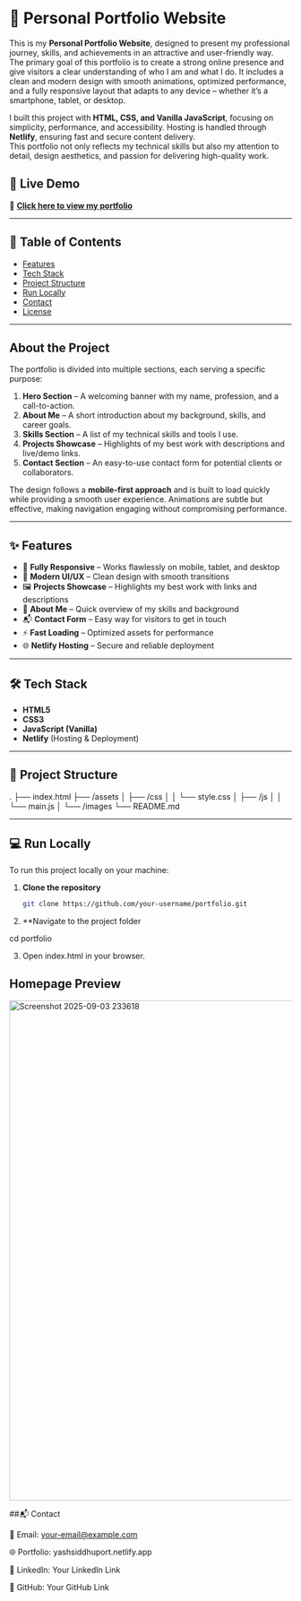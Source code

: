 # 🌟 Personal Portfolio Website

This is my **Personal Portfolio Website**, designed to present my professional journey, skills, and achievements in an attractive and user-friendly way.  
The primary goal of this portfolio is to create a strong online presence and give visitors a clear understanding of who I am and what I do. It includes a clean and modern design with smooth animations, optimized performance, and a fully responsive layout that adapts to any device – whether it’s a smartphone, tablet, or desktop.

I built this project with **HTML, CSS, and Vanilla JavaScript**, focusing on simplicity, performance, and accessibility. Hosting is handled through **Netlify**, ensuring fast and secure content delivery.  
This portfolio not only reflects my technical skills but also my attention to detail, design aesthetics, and passion for delivering high-quality work.


## 🚀 Live Demo
🔗 **[Click here to view my portfolio](https://yashsiddhuport.netlify.app/)**

---

## 📌 Table of Contents
- [Features](#-features)
- [Tech Stack](#-tech-stack)
- [Project Structure](#-project-structure)
- [Run Locally](#-run-locally)
- [Contact](#-contact)
- [License](#-license)

---
## About the Project
The portfolio is divided into multiple sections, each serving a specific purpose:

1. **Hero Section** – A welcoming banner with my name, profession, and a call-to-action.
2. **About Me** – A short introduction about my background, skills, and career goals.
3. **Skills Section** – A list of my technical skills and tools I use.
4. **Projects Showcase** – Highlights of my best work with descriptions and live/demo links.
5. **Contact Section** – An easy-to-use contact form for potential clients or collaborators.

The design follows a **mobile-first approach** and is built to load quickly while providing a smooth user experience. Animations are subtle but effective, making navigation engaging without compromising performance.

---

## ✨ Features
- 📱 **Fully Responsive** – Works flawlessly on mobile, tablet, and desktop
- 🎨 **Modern UI/UX** – Clean design with smooth transitions
- 🖼 **Projects Showcase** – Highlights my best work with links and descriptions
- 📄 **About Me** – Quick overview of my skills and background
- 📬 **Contact Form** – Easy way for visitors to get in touch
- ⚡ **Fast Loading** – Optimized assets for performance
- 🌐 **Netlify Hosting** – Secure and reliable deployment

---

## 🛠 Tech Stack
- **HTML5**
- **CSS3**
- **JavaScript (Vanilla)**
- **Netlify** (Hosting & Deployment)

---

## 📂 Project Structure


.
├── index.html
├── /assets
│ ├── /css
│ │ └── style.css
│ ├── /js
│ │ └── main.js
│ └── /images
└── README.md



---

## 💻 Run Locally
To run this project locally on your machine:

1. **Clone the repository**
   ```bash
   git clone https://github.com/your-username/portfolio.git

2. **Navigate to the project folder

cd portfolio

3. Open index.html in your browser.


##  Homepage Preview

<img width="1123" height="893" alt="Screenshot 2025-09-03 233618" src="https://github.com/user-attachments/assets/71a84ace-4749-41af-b18f-91fd04ae7b8d" />


##📬 Contact

💌 Email: your-email@example.com

🌐 Portfolio: yashsiddhuport.netlify.app

💼 LinkedIn: Your LinkedIn Link

🐙 GitHub: Your GitHub Link









